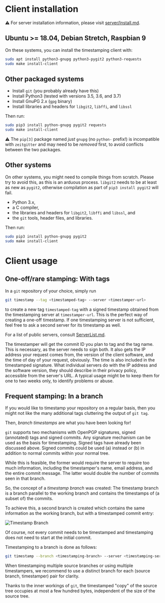 # Client installation

:warning: For server installation information, please visit
[server/Install.md](../server/Install.md).

## Ubuntu >= 18.04, Debian Stretch, Raspbian 9

On these systems, you can install the timestamping client with:

```sh
sudo apt install python3-gnupg python3-pygit2 python3-requests
sudo make install-client
```

## Other packaged systems

* Install `git` (you probably already have this)
* Install Python3 (tested with versions 3.5, 3.6, and 3.7)
* Install GnuPG 2.x (`gpg` binary)
* Install libraries and headers for `libgit2`, `libffi`, and `libssl`

Then run:

```sh
sudo pip3 install python-gnupg pygit2 requests
sudo make install-client
```

:warning: The `pip[3]` package named *just* `gnupg` (no `python-` prefix!) is
incompatible with `zeitgitter` and may need to be *removed* first, to avoid
conflicts between the two packages.


## Other systems

On other systems, you might need to compile things from scratch. Please try to
avoid this, as this is an arduous process. `libgit2` needs to be at least as
new as `pygit2`, otherwise compilation as part of `pip3 install pygit2` will
fail.

* Python 3.x,
* a C compiler,
* the libraries and headers for `libgit2`, `libffi` and `libssl`, and
* the `git` tools, header files, and libraries.

Then run:

```sh
sudo pip3 install python-gnupg pygit2
sudo make install-client
```


# Client usage

## One-off/rare stamping: With tags

In a `git` repository of your choice, simply run
```sh
git timestamp --tag <timestamped-tag> --server <timestamper-url>
```

to create a new tag `timestamped-tag` with a signed timestamp obtained from the
timestamping server at `timestamper-url`. This is the perfect way of creating a
one-off timestamp. If one timestamping server is not sufficient, feel free to
ask a second server for its timestamp as well.

For a list of public servers, consult [ServerList.md](./ServerList.md).

The timestamper will get the commit ID you plan to tag and the tag name. This
is necessary, as the server needs to sign both. It also gets the IP address
your request comes from, the version of the client software, and the time of
day of your request, obviously. The time is also included in the timestamped
signature. What individual servers do with the IP address and the software
version, they should describe in their privacy policy, accessible from the
server's URL. A typical usage might be to keep them for one to two weeks only,
to identify problems or abuse.

## Frequent stamping: In a branch

If you would like to timestamp your repository on a regular basis, then you
might not like the many additional tags cluttering the output of `git tag`.

Then, *branch timestamps* are what you have been looking for!

`git` supports two mechanisms with OpenPGP signatures, signed (annotated) tags
and signed commits. Any signature mechanism can be used as the basis for
timestamping. Signed tags have already been discussed above. Signed commits
could be used (a) instead or (b) in addition to normal commits within your
normal tree.

While this is feasible, the former would require the server to require too much
information, including the timestamper's name, email address, and the entire
commit message. The latter would double the number of commits seen in that
branch.

So, the concept of a *timestamp branch* was created: The timestamp branch
is a branch parallel to the working branch and contains the timestamps of
(a subset of) the commits.

To achieve this, a second branch is created which contains the same
information as the working branch, but with a timestamped commit entry:

![Timestamp Branch](./TimestampBranch.png)

Of course, not every commit needs to be timestamped and timestamping does not
need to start at the initial commit.

Timestamping to a branch is done as follows:

```sh
git timestamp --branch <timestamping-branch> --server <timestamping-server>
```

When timestamping multiple source branches or using multiple timestampers,
we recommend to use a distinct branch for each (source branch, timestamper)
pair for clarity.

Thanks to the inner workings of `git`, the timestamped "copy" of the source tree
occupies at most a few hundred bytes, independent of the size of the source tree.
